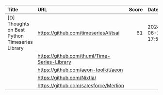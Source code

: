 | Title                                          | URL                                          |   Score | Date                |
|:-----------------------------------------------|:---------------------------------------------|--------:|:--------------------|
| [D] Thoughts on Best Python Timeseries Library | https://github.com/timeseriesAI/tsai         |      61 | 2024-06-26 17:54:21 |
|                                                | https://github.com/thuml/Time-Series-Library |         |                     |
|                                                | https://github.com/aeon-toolkit/aeon         |         |                     |
|                                                | https://github.com/Nixtla/                   |         |                     |
|                                                | https://github.com/salesforce/Merlion        |         |                     |